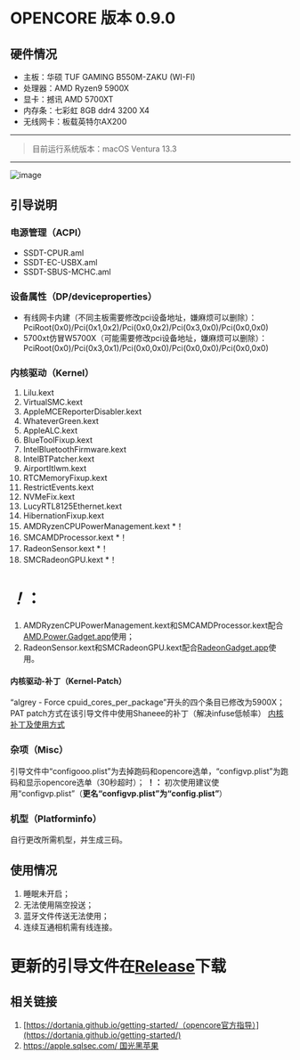 # OPENCORE 版本 0.9.0
## 硬件情况
* 主板：华硕 TUF GAMING B550M-ZAKU (WI-FI)
* 处理器：AMD Ryzen9 5900X
* 显卡：撼讯 AMD 5700XT
* 内存条：七彩虹 8GB ddr4 3200 X4
* 无线网卡：板载英特尔AX200

-------

> 目前运行系统版本：macOS Ventura 13.3

-------

![image](https://github.com/YUANJIANGWANGYU/Ryzenintosh_B550M-5900X-5700XT-AX200/blob/main/screenshot.webp)

## 引导说明
### 电源管理（ACPI）
* SSDT-CPUR.aml
* SSDT-EC-USBX.aml
* SSDT-SBUS-MCHC.aml
### 设备属性（DP/deviceproperties）
* 有线网卡内建（不同主板需要修改pci设备地址，嫌麻烦可以删除）：PciRoot(0x0)/Pci(0x1,0x2)/Pci(0x0,0x2)/Pci(0x3,0x0)/Pci(0x0,0x0)
* 5700xt仿冒W5700X（可能需要修改pci设备地址，嫌麻烦可以删除）：PciRoot(0x0)/Pci(0x3,0x1)/Pci(0x0,0x0)/Pci(0x0,0x0)/Pci(0x0,0x0)
### 内核驱动（Kernel）
1. Lilu.kext
2. VirtualSMC.kext
3. AppleMCEReporterDisabler.kext
4. WhateverGreen.kext
5. AppleALC.kext
6. BlueToolFixup.kext
7. IntelBluetoothFirmware.kext
8. IntelBTPatcher.kext
9. AirportItlwm.kext
10. RTCMemoryFixup.kext
11. RestrictEvents.kext
12. NVMeFix.kext
13. LucyRTL8125Ethernet.kext
14. HibernationFixup.kext
15. AMDRyzenCPUPowerManagement.kext *！
16. SMCAMDProcessor.kext *！
17. RadeonSensor.kext *！
18. SMCRadeonGPU.kext *！

# *！*：
1. AMDRyzenCPUPowerManagement.kext和SMCAMDProcessor.kext配合[AMD.Power.Gadget.app](https://github.com/trulyspinach/SMCAMDProcessor/releases/download/0.7.1/AMD.Power.Gadget.app.zip)使用；
2. RadeonSensor.kext和SMCRadeonGPU.kext配合[RadeonGadget.app](https://github.com/aluveitie/RadeonSensor/releases/download/0.3.3/RadeonSensor-0.3.3.zip)使用。

#### 内核驱动-补丁（Kernel-Patch）
“algrey - Force cpuid_cores_per_package”开头的四个条目已修改为5900X；
PAT patch方式在该引导文件中使用Shaneee的补丁（解决infuse低帧率）
[内核补丁及使用方式](https://github.com/AMD-OSX/AMD_Vanilla)

### 杂项（Misc）
引导文件中“configooo.plist”为去掉跑码和opencore选单，“configvp.plist”为跑码和显示opencore选单（30秒超时）；
**！：** 初次使用建议使用“configvp.plist”（**更名“configvp.plist”为“config.plist”**）

### 机型（Platforminfo）
自行更改所需机型，并生成三码。

## 使用情况
1. 睡眠未开启；
2. 无法使用隔空投送；
3. 蓝牙文件传送无法使用；
4. 连续互通相机需有线连接。

# 更新的引导文件在[Release](https://github.com/YUANJIANGWANGYU/Ryzenintosh_B550M-5900X-5700XT-AX200/releases)下载

## 相关链接
1. [https://dortania.github.io/getting-started/（opencore官方指导）](https://dortania.github.io/getting-started/)
2. [https://apple.sqlsec.com/ 国光黑苹果](https://apple.sqlsec.com/)


